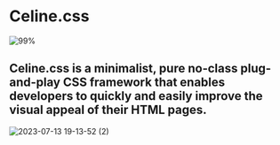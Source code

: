 # Celine.css

![99%](https://progress-bar.dev/25?title=Progress+done:)

## Celine.css is a minimalist, pure no-class plug-and-play CSS framework that enables developers to quickly and easily improve the visual appeal of their HTML pages.

![2023-07-13 19-13-52 (2)](https://github.com/hunterjreid/Celine.css/assets/62681404/6b36d73f-3c20-4e7b-b065-03ecc27683db)
